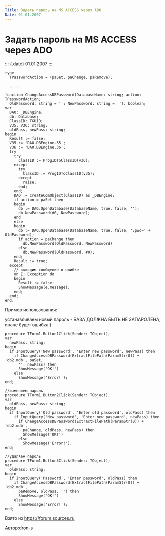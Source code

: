 ```yaml
---
Title: Задать пароль на MS ACCESS через ADO
Date: 01.01.2007
---
```



Задать пароль на MS ACCESS через ADO
====================================

::: {.date}
01.01.2007
:::

    type
      TPasswordAction = (paSet, paChange, paRemove);
     
      ....
     
    function ChangeAccessDBPassword(DatabaseName: string; action: TPasswordAction;
      OldPassword: string = ''; NewPassword: string = ''): boolean;
    var
      DAO: _DBEngine;
      db: Database;
      ClassID: TGUID;
      V35, V36: string;
      oldPass, newPass: string;
    begin
      Result := false;
      V35 := 'DAO.DBEngine.35';
      V36 := 'DAO.DBEngine.36';
      try
        try
          ClassID := ProgIDToClassID(v36);
        except
          try
            ClassID := ProgIDToClassID(v35);
          except
            raise;
          end;
        end;
        DAO := CreateComObject(ClassID) as _DBEngine;
        if action = paSet then
        begin
          db := DAO.OpenDatabase(DatabaseName, true, false, '');
          db.NewPassword(#0, NewPassword);
        end
        else
        begin
          db := DAO.OpenDatabase(DatabaseName, true, false, ';pwd=' + OldPassword);
          if action = paChange then
            db.NewPassword(OldPassword, NewPassword)
          else
            db.NewPassword(OldPassword, #0);
        end;
        Result := true;
      except
        // выводим сообщение о ошибке
        on E: Exception do
        begin
          Result := false;
          ShowMessage(e.message);
        end;
      end;
    end.

Пример использования:

устанавливаем новый пароль - БАЗА ДОЛЖНА БЫТЬ НЕ ЗАПАРОЛЕНА, иначе будет
ошибка:)

    procedure TForm1.Button1Click(Sender: TObject);
    var
      newPass: string;
    begin
      if InputQuery('New password', 'Enter new password', newPass) then
        if ChangeAccessDBPassword(ExtractFilePath(ParamStr(0)) + 'db2.mdb', paSet,
          '', newPass) then
          ShowMessage('OK!')
        else
          ShowMessage('Error!');
    end;
     
    //изменяем пароль
    procedure TForm1.Button2Click(Sender: TObject);
    var
      oldPass, newPass: string;
    begin
      if InputQuery('Old password', 'Enter old password', oldPass) then
        if InputQuery('New password', 'Enter new password', newPass) then
          if ChangeAccessDBPassword(ExtractFilePath(ParamStr(0)) + 'db2.mdb',
            paChange, oldPass, newPass) then
            ShowMessage('OK!')
          else
            ShowMessage('Error!');
    end;
     
    //удаляем пароль
    procedure TForm1.Button3Click(Sender: TObject);
    var
      oldPass: string;
    begin
      if InputQuery('Password', 'Enter password', oldPass) then
        if ChangeAccessDBPassword(ExtractFilePath(ParamStr(0)) + 'db2.mdb',
          paRemove, oldPass, '') then
          ShowMessage('OK!')
        else
          ShowMessage('Error!');
    end;
     

Взято из <https://forum.sources.ru>

Автор:dron-s







 
